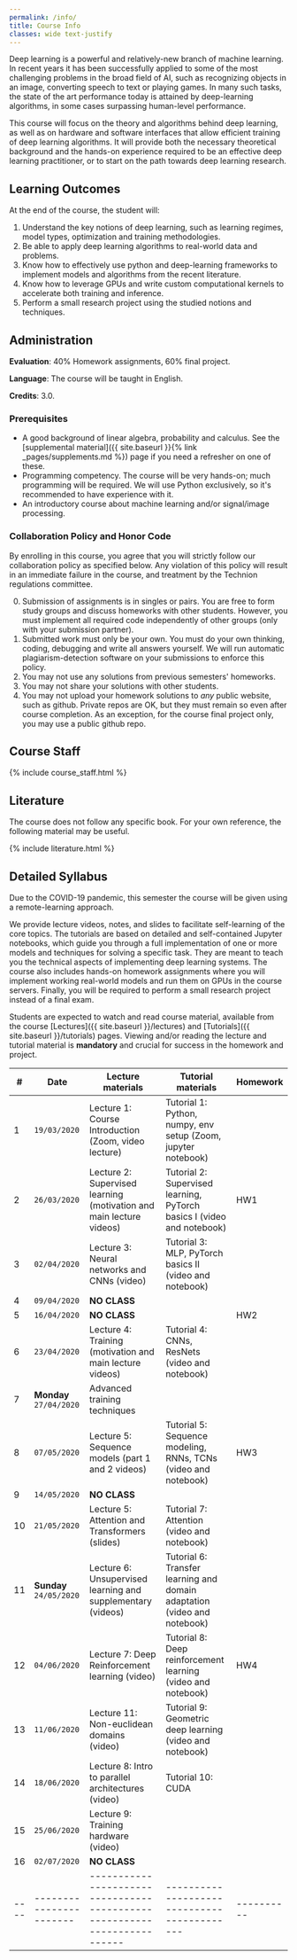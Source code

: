 ```yaml
---
permalink: /info/
title: Course Info
classes: wide text-justify
---
```


Deep learning is a powerful and relatively-new branch of machine learning.
In recent years it has been successfully applied to some of the most challenging
problems in the broad field of AI, such as recognizing objects in an image,
converting speech to text or playing games. In many such tasks,
the state of the art performance today is attained by deep-learning algorithms,
in some cases surpassing human-level performance.

This course will focus on the theory and algorithms behind deep learning,
as well as on hardware and software interfaces that allow efficient training of
deep learning algorithms. It will provide both the necessary theoretical
background and the hands-on experience required to be an effective deep learning
practitioner, or to start on the path towards deep learning research.

## Learning Outcomes

At the end of the course, the student will:

1.	Understand the key notions of deep learning, such as learning regimes, model
    types, optimization and training methodologies.
1.  Be able to apply deep learning algorithms to real-world data and problems.
1.	Know how to effectively use python and deep-learning frameworks to implement
    models and algorithms from the recent literature.
1.	Know how to leverage GPUs and write custom computational kernels to
    accelerate both training and inference.
1.	Perform a small research project using the studied notions and techniques.


## Administration

**Evaluation**: 40% Homework assignments, 60% final project.

**Language**: The course will be taught in English.

**Credits**: 3.0.

### Prerequisites

- A good background of linear algebra, probability and calculus. See the
  [supplemental material]({{ site.baseurl }}{% link _pages/supplements.md %})
  page if you need a refresher on one of these.
- Programming competency. The course will be very hands-on; much programming
  will be required.  We will use Python exclusively, so it's recommended to have
  experience with it.
- An introductory course about machine learning and/or signal/image processing.

### Collaboration Policy and Honor Code

By enrolling in this course, you agree that you will strictly follow our
collaboration policy as specified below. Any violation of this policy will
result in an immediate failure in the course, and treatment by the Technion
regulations committee.

0. Submission of assignments is in singles or pairs.
   You are free to form study groups and discuss homeworks with other students.
   However, you must implement all required code independently of other groups
   (only with your submission partner).
1. Submitted work must only be your own. You must do your own thinking,
   coding, debugging and write all answers yourself. We will run automatic
   plagiarism-detection software on your submissions to enforce this policy.
3. You may not use any solutions from previous semesters' homeworks.
4. You may not share your solutions with other students.
5. You may not upload your homework solutions to *any* public website, such as
   github. Private repos are OK, but they must remain so even after course completion.
   As an exception, for the course final project only, you may use a public github repo.

## Course Staff

{% include course_staff.html %}

## Literature

The course does not follow any specific book. For your own reference, the
following material may be useful.

{% include literature.html %}

## Detailed Syllabus

Due to the COVID-19 pandemic, this semester the course will be given using a remote-learning approach.

We provide lecture videos, notes, and slides to facilitate self-learning of the
core topics.  The tutorials are based on detailed and self-contained Jupyter
notebooks, which guide you through a full implementation of one or more models
and techniques for solving a specific task. They are meant to teach you the
technical aspects of implementing deep learning systems.  The course also
includes hands-on homework assignments where you will implement working
real-world models and run them on GPUs in the course servers.  Finally, you will be
required to perform a small research project instead of a final exam.

Students are expected to watch and read course material, available from the
course [Lectures]({{ site.baseurl }}/lectures) and [Tutorials]({{ site.baseurl
}}/tutorials) pages.  Viewing and/or reading the lecture and tutorial material is
**mandatory** and crucial for success in the homework and project.


| #    | Date                       | Lecture materials                                                        | Tutorial materials                                                       | Homework   |
| ---- | -----------------------    | ------------------------------------------------------------------------ | -------------------------------------------                              | ---------- |
| 1    | `19/03/2020`               | Lecture 1: Course Introduction (Zoom, video lecture)                     | Tutorial 1: Python, numpy, env setup (Zoom, jupyter notebook)            |            |
| 2    | `26/03/2020`               | Lecture 2: Supervised learning (motivation and main lecture videos)      | Tutorial 2: Supervised learning, PyTorch basics I (video and notebook)   | HW1        |
| 3    | `02/04/2020`               | Lecture 3: Neural networks and CNNs (video)                              | Tutorial 3: MLP, PyTorch basics II (video and notebook)                  |            |
| 4    | `09/04/2020`               | **NO CLASS**                                                             |                                                                          |            |
| 5    | `16/04/2020`               | **NO CLASS**                                                             |                                                                          | HW2        |
| 6    | `23/04/2020`               | Lecture 4: Training (motivation and main lecture videos)                 | Tutorial 4: CNNs, ResNets (video and notebook)                           |            |
| 7    | **Monday**<br>`27/04/2020` | Advanced training techniques                                             |                                                                          |            |
| 8    | `07/05/2020`               | Lecture 5: Sequence models (part 1 and 2 videos)                         | Tutorial 5: Sequence modeling, RNNs, TCNs (video and notebook)           | HW3        |
| 9    | `14/05/2020`               | **NO CLASS**                                                             |                                                                          |            |
| 10   | `21/05/2020`               | Lecture 5: Attention and Transformers (slides)                           | Tutorial 7: Attention (video and notebook)                               |            |
| 11   | **Sunday**<br>`24/05/2020` | Lecture 6: Unsupervised learning and supplementary (videos)              | Tutorial 6: Transfer learning and domain adaptation (video and notebook) |            |
| 12   | `04/06/2020`               | Lecture 7: Deep Reinforcement learning (video)                           | Tutorial 8: Deep reinforcement learning (video and notebook)             | HW4        |
| 13   | `11/06/2020`               | Lecture 11: Non-euclidean domains (video)                                | Tutorial 9: Geometric deep learning (video and notebook)                 |            |
| 14   | `18/06/2020`               | Lecture 8:  Intro to parallel architectures (video)                      | Tutorial 10: CUDA                                                        |            |
| 15   | `25/06/2020`               | Lecture 9:  Training hardware (video)                                    |                                                                          |            |
| 16   | `02/07/2020`               | **NO CLASS**                                                             |                                                                          |            |
| ---- | -----------------------    | ------------------------------------------------------------------------ | -------------------------------------------                              | ---------- |

